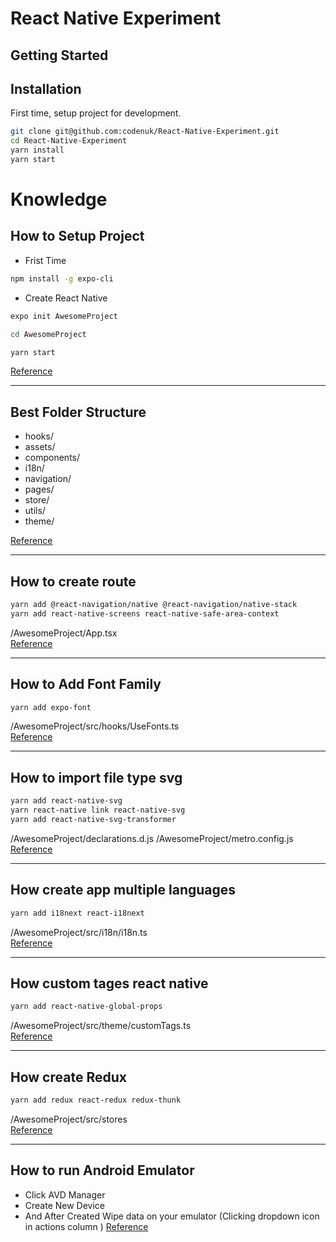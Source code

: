 # React Native Experiment

## Getting Started

## Installation

First time, setup project for development.
```bash
git clone git@github.com:codenuk/React-Native-Experiment.git
cd React-Native-Experiment
yarn install
yarn start
```

# Knowledge

## How to Setup Project
- Frist Time
```bash
npm install -g expo-cli
```
- Create React Native
```bash
expo init AwesomeProject

cd AwesomeProject

yarn start
```
[Reference](https://reactnative.dev/docs/environment-setup)

<hr/>

## Best Folder Structure
- hooks/
- assets/
- components/
- i18n/
- navigation/
- pages/
- store/
- utils/
- theme/

[Reference](https://learn.habilelabs.io/best-folder-structure-for-react-native-project-a46405bdba7)

<hr />

## How to create route
```bash
yarn add @react-navigation/native @react-navigation/native-stack
yarn add react-native-screens react-native-safe-area-context
```
/AwesomeProject/App.tsx
<br />
[Reference](https://reactnative.dev/docs/navigation#installation-and-setup)

<hr />

## How to Add Font Family
```bash
yarn add expo-font
```

/AwesomeProject/src/hooks/UseFonts.ts
<br />
[Reference](https://docs.expo.dev/versions/latest/sdk/font/#usage)

<hr />

## How to import file type svg
```bash
yarn add react-native-svg
yarn react-native link react-native-svg
yarn add react-native-svg-transformer
```
/AwesomeProject/declarations.d.js
/AwesomeProject/metro.config.js
<br />
[Reference](https://docs.expo.dev/versions/latest/sdk/font/#usage)

<hr />

## How create app multiple languages
```bash
yarn add i18next react-i18next
```
/AwesomeProject/src/i18n/i18n.ts
<br />
[Reference](https://medium.com/@raazthemystery273/how-to-use-i18next-react-i18next-in-react-native-f81ece184cd2)

<hr />

## How custom tages react native
```bash
yarn add react-native-global-props
```
/AwesomeProject/src/theme/customTags.ts
<br />
[Reference](https://www.npmjs.com/package/react-native-global-props)

<hr />

## How create Redux
```bash
yarn add redux react-redux redux-thunk
```
/AwesomeProject/src/stores
<br />
[Reference](https://github.com/codenuk/Redux-Experiment)

<hr />


## How to run Android Emulator
- Click AVD Manager
- Create New Device
- And After Created Wipe data on your emulator (Clicking dropdown icon in actions column )
[Reference](https://stackoverflow.com/a/64547951/17992107)
